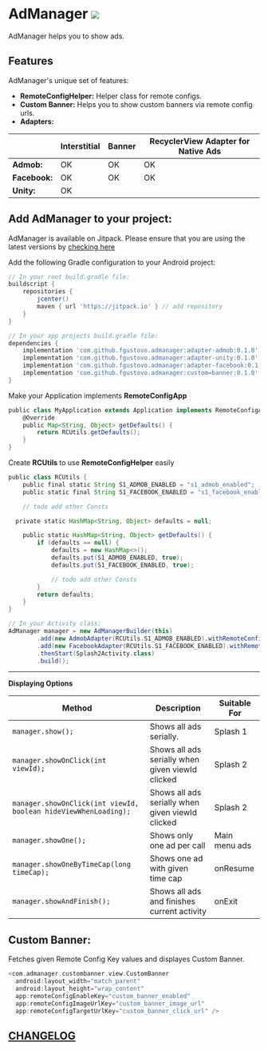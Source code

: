 AdManager [![](https://jitpack.io/v/fgustovo/admanager.svg)](https://jitpack.io/#fgustovo/admanager)
========
AdManager helps you to show ads.

Features
--------
AdManager's unique set of features:
* **RemoteConfigHelper:** Helper class for remote configs.
* **Custom Banner:** Helps you to show custom banners via remote config urls.
* **Adapters:**

|                |Interstitial|Banner|RecyclerView Adapter for Native Ads
|----------------|------------|------------|------------|
|**Admob:**|OK|OK|OK|
|**Facebook:**|OK|OK|OK|
|**Unity:**|OK|||


Add AdManager to your project:
----------------------------
AdManager is available on Jitpack. Please ensure that you are using the latest versions by [checking here](https://jitpack.io/#fgustovo/admanager)

Add the following Gradle configuration to your Android project:
```groovy
// In your root build.gradle file:
buildscript {
    repositories {
        jcenter()
        maven { url 'https://jitpack.io' } // add repository
    }
}

// In your app projects build.gradle file:
dependencies {
    implementation 'com.github.fgustovo.admanager:adapter-admob:0.1.0'
    implementation 'com.github.fgustovo.admanager:adapter-unity:0.1.0'
    implementation 'com.github.fgustovo.admanager:adapter-facebook:0.1.0'
    implementation 'com.github.fgustovo.admanager:custom=banner:0.1.0'
}
```

Make your Application implements **RemoteConfigApp**
```groovy
public class MyApplication extends Application implements RemoteConfigApp {
    @Override
    public Map<String, Object> getDefaults() {
        return RCUtils.getDefaults();
    }
}
```

Create **RCUtils** to use **RemoteConfigHelper** easily
```groovy
public class RCUtils {
    public final static String S1_ADMOB_ENABLED = "s1_admob_enabled";
    public static final String S1_FACEBOOK_ENABLED = "s1_facebook_enabled";

    // todo add other Consts

  private static HashMap<String, Object> defaults = null;

    public static HashMap<String, Object> getDefaults() {
        if (defaults == null) {
            defaults = new HashMap<>();
            defaults.put(S1_ADMOB_ENABLED, true);
            defaults.put(S1_FACEBOOK_ENABLED, true);

            // todo add other Consts
	    }
        return defaults;
    }
}
```


```groovy
// In your Activity class:
AdManager manager = new AdManagerBuilder(this)
        .add(new AdmobAdapter(RCUtils.S1_ADMOB_ENABLED).withRemoteConfigId(RCUtils.S1_ADMOB_ID))
        .add(new FacebookAdapter(RCUtils.S1_FACEBOOK_ENABLED).withRemoteConfigId(RCUtils.S1_FACEBOOK_ID))
        .thenStart(Splash2Activity.class)
        .build();
```

 -----
__Displaying Options__

|Method|Description|Suitable For|
|----------------|-------------------------------|-------------------------------|
|`manager.show();` |Shows all ads serially.|Splash 1|
|`manager.showOnClick(int viewId);`|Shows all ads serially when given viewId clicked|Splash 2|
|`manager.showOnClick(int viewId, boolean hideViewWhenLoading);`|Shows all ads serially when given viewId clicked|Splash 2|
|`manager.showOne();` |Shows only one ad per call|Main menu ads|
|`manager.showOneByTimeCap(long timeCap);` |Shows one ad with given time cap|onResume|
|`manager.showAndFinish();` |Shows all ads and finishes current activity|onExit|



Custom Banner:
----------------------------
Fetches given Remote Config Key values and displayes Custom Banner.
```groovy
<com.admanager.custombanner.view.CustomBanner
  android:layout_width="match_parent"
  android:layout_height="wrap_content"
  app:remoteConfigEnableKey="custom_banner_enabled"
  app:remoteConfigImageUrlKey="custom_banner_image_url"
  app:remoteConfigTargetUrlKey="custom_banner_click_url" />
```


[CHANGELOG](CHANGELOG.md)
------------------------------



